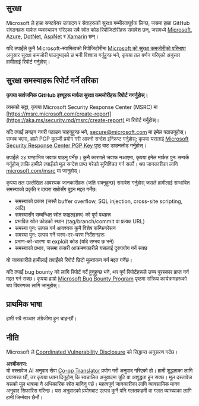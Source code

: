 <!--
CO_OP_TRANSLATOR_METADATA:
{
  "original_hash": "57f14126c1c6add76b3aef3844dfe4e3",
  "translation_date": "2025-07-16T15:40:07+00:00",
  "source_file": "SECURITY.md",
  "language_code": "ne"
}
-->
## सुरक्षा

Microsoft ले हाम्रा सफ्टवेयर उत्पादन र सेवाहरूको सुरक्षा गम्भीरतापूर्वक लिन्छ, जसमा हाम्रा GitHub संगठनहरू मार्फत व्यवस्थापन गरिएका सबै स्रोत कोड रिपोजिटोरीहरू समावेश छन्, जसमध्ये [Microsoft](https://github.com/Microsoft), [Azure](https://github.com/Azure), [DotNet](https://github.com/dotnet), [AspNet](https://github.com/aspnet) र [Xamarin](https://github.com/xamarin) छन्।

यदि तपाईंले कुनै Microsoft-स्वामित्वको रिपोजिटोरीमा [Microsoft को सुरक्षा कमजोरीको परिभाषा](https://aka.ms/security.md/definition) अनुसार सुरक्षा कमजोरी पाउनुभएको छ भनी विश्वास गर्नुहुन्छ भने, कृपया तल वर्णन गरिएको अनुसार हामीलाई रिपोर्ट गर्नुहोस्।

## सुरक्षा समस्याहरू रिपोर्ट गर्ने तरिका

**कृपया सार्वजनिक GitHub इश्यूहरू मार्फत सुरक्षा कमजोरीहरू रिपोर्ट नगर्नुहोस्।**

त्यसको सट्टा, कृपया Microsoft Security Response Center (MSRC) मा [https://msrc.microsoft.com/create-report](https://aka.ms/security.md/msrc/create-report) मा रिपोर्ट गर्नुहोस्।

यदि तपाईं लगइन नगरी पठाउन चाहनुहुन्छ भने, [secure@microsoft.com](mailto:secure@microsoft.com) मा इमेल पठाउनुहोस्। सम्भव भएमा, हाम्रो PGP कुञ्जी प्रयोग गरी आफ्नो सन्देश इन्क्रिप्ट गर्नुहोस्; कृपया यसलाई [Microsoft Security Response Center PGP Key पृष्ठ](https://aka.ms/security.md/msrc/pgp) बाट डाउनलोड गर्नुहोस्।

तपाईंले २४ घण्टाभित्र जवाफ पाउनु पर्नेछ। कुनै कारणले जवाफ नआएमा, कृपया इमेल मार्फत पुनः सम्पर्क गर्नुहोस् ताकि हामीले तपाईंको मूल सन्देश प्राप्त गरेको सुनिश्चित गर्न सकौं। थप जानकारीका लागि [microsoft.com/msrc](https://www.microsoft.com/msrc) मा जानुहोस्।

कृपया तल उल्लेखित आवश्यक जानकारीहरू (जति सक्नुहुन्छ) समावेश गर्नुहोस् जसले हामीलाई सम्भावित समस्याको प्रकृति र दायरा राम्रोसँग बुझ्न मद्दत गर्नेछ:

  * समस्याको प्रकार (जस्तै buffer overflow, SQL injection, cross-site scripting, आदि)
  * समस्यासँग सम्बन्धित स्रोत फाइल(हरू) को पूर्ण पथहरू
  * प्रभावित स्रोत कोडको स्थान (tag/branch/commit वा प्रत्यक्ष URL)
  * समस्या पुन: उत्पन्न गर्न आवश्यक कुनै विशेष कन्फिगरेसन
  * समस्या पुन: उत्पन्न गर्ने चरण-दर-चरण निर्देशनहरू
  * प्रमाण-को-धारणा वा exploit कोड (यदि सम्भव छ भने)
  * समस्याको प्रभाव, जसमा कसरी आक्रमणकारीले यसलाई दुरुपयोग गर्न सक्छ

यो जानकारीले हामीलाई तपाईंको रिपोर्ट छिटो मूल्यांकन गर्न मद्दत गर्नेछ।

यदि तपाईं bug bounty को लागि रिपोर्ट गर्दै हुनुहुन्छ भने, थप पूर्ण रिपोर्टहरूले उच्च पुरस्कार प्राप्त गर्न मद्दत गर्न सक्छ। कृपया हाम्रो [Microsoft Bug Bounty Program](https://aka.ms/security.md/msrc/bounty) पृष्ठमा सक्रिय कार्यक्रमहरूको थप विवरणका लागि जानुहोस्।

## प्राथमिक भाषा

हामी सबै सञ्चार अंग्रेजीमा हुन चाहन्छौं।

## नीति

Microsoft ले [Coordinated Vulnerability Disclosure](https://aka.ms/security.md/cvd) को सिद्धान्त अनुसरण गर्दछ।

**अस्वीकरण**:  
यो दस्तावेज AI अनुवाद सेवा [Co-op Translator](https://github.com/Azure/co-op-translator) प्रयोग गरी अनुवाद गरिएको हो। हामी शुद्धताका लागि प्रयासरत छौं, तर कृपया ध्यान दिनुहोस् कि स्वचालित अनुवादमा त्रुटि वा अशुद्धता हुन सक्छ। मूल दस्तावेज यसको मूल भाषामा नै अधिकारिक स्रोत मानिनु पर्छ। महत्वपूर्ण जानकारीका लागि व्यावसायिक मानव अनुवाद सिफारिस गरिन्छ। यस अनुवादको प्रयोगबाट उत्पन्न कुनै पनि गलतफहमी वा गलत व्याख्याका लागि हामी जिम्मेवार छैनौं।